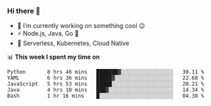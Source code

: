 ### Hi there 👋

<!--
**nodejh/nodejh** is a ✨ _special_ ✨ repository because its `README.md` (this file) appears on your GitHub profile.

Here are some ideas to get you started:

- 🔭 I’m currently working on ...
- 🌱 I’m currently learning ...
- 👯 I’m looking to collaborate on ...
- 🤔 I’m looking for help with ...
- 💬 Ask me about ...
- 📫 How to reach me: ...
- 😄 Pronouns: ...
- ⚡ Fun fact: ...
-->

- 🔭 I’m currently working on something cool :wink:
- ⚡ Node.js, Java, Go :thought_balloon:
- 🤖 Serverless, Kubernetes, Cloud Native

📊 **This week I spent my time on**

<!--START_SECTION:waka-->
```text
Python       8 hrs 46 mins   ███████▓░░░░░░░░░░░░░░░░░   30.11 % 
YAML         6 hrs 36 mins   █████▓░░░░░░░░░░░░░░░░░░░   22.68 % 
JavaScript   5 hrs 53 mins   █████░░░░░░░░░░░░░░░░░░░░   20.21 % 
Java         4 hrs 10 mins   ███▓░░░░░░░░░░░░░░░░░░░░░   14.34 % 
Bash         1 hr 16 mins    █░░░░░░░░░░░░░░░░░░░░░░░░   04.38 % 
```
<!--END_SECTION:waka-->


<!--
:traffic_light: **Visitors**

![visitors](https://visitor-badge.glitch.me/badge?page_id=nodejh.nodejh)
-->
